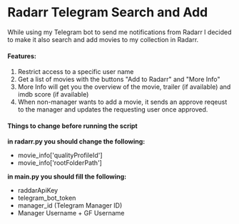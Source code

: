# Radarr Telegram Search and Add

While using my Telegram bot to send me notifications from Radarr I decided to make it also search and add movies to my collection in Radarr.
#### Features:
1. Restrict access to a specific user name
2. Get a list of movies with the buttons "Add to Radarr" and "More Info"
3. More Info will get you the overview of the movie, trailer (if available) and imdb score (if available)
4. When non-manager wants to add a movie, it sends an approve reqeust to the manager and updates the requesting user once approved.


#### Things to change before running the script
**in radarr.py you should change the following:**
- movie_info['qualityProfileId']
- movie_info['rootFolderPath']

**in main.py you should fill the following:**
- raddarApiKey
- telegram_bot_token
- manager_id (Telegram Manager ID)
- Manager Username + GF Username

